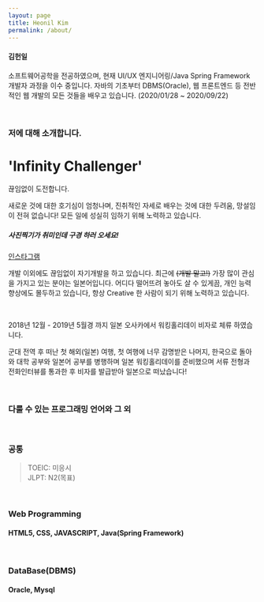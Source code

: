 ```yaml
---
layout: page
title: Heonil Kim
permalink: /about/
---
```


#### 김헌일 <br>

소프트웨어공학을 전공하였으며, 현재 UI/UX 엔지니어링/Java Spring Framework 개발자 과정을 이수 중입니다. 자바의 기초부터 DBMS(Oracle), 웹 프론트엔드 등 전반적인 웹 개발의 모든 것들을 배우고 있습니다. (2020/01/28 ~ 2020/09/22)

<br>

### 저에 대해 소개합니다.

<h1>'Infinity Challenger'</h1>
<p>끊임없이 도전합니다.</p>

새로운 것에 대한 호기심이 엄청나며, 진취적인 자세로 배우는 것에 대한 두려움, 망설임이 전혀 없습니다! 모든 일에 성실히 임하기 위해 노력하고 있습니다. <br>

##### 사진찍기가 취미인데 구경 하러 오세요!
<a href="https://instagram.com/he0nil" target='_blank'>인스타그램</a>

개발 이외에도 끊임없이 자기개발을 하고 있습니다. 최근에 ~~(개발 말고!)~~ 가장 많이 관심을 가지고 있는 분야는 일본어입니다. 어디다 떨어뜨려 놓아도 살 수 있게끔, 개인 능력 향상에도 몰두하고 있습니다, 항상 Creative 한 사람이 되기 위해 노력하고 있습니다.

<br>

<p>2018년 12월 - 2019년 5월경 까지 일본 오사카에서 워킹홀리데이 비자로 체류 하였습니다. </p>

군대 전역 후 떠난 첫 해외(일본) 여행, 첫 여행에 너무 감명받은 나머지, 한국으로 돌아와 대학 공부와 일본어 공부를 병행하며 일본 워킹홀리데이를 준비했으며 서류 전형과 전화인터뷰를 통과한 후 비자를 발급받아 일본으로 떠났습니다!

<br>

### 다룰 수 있는 프로그래밍 언어와 그 외
<br>

<h3>공통</h3>

> TOEIC: 미응시 <br>
> JLPT: N2(목표)

<br>

<h3>Web Programming</h3>
<p><h4>HTML5, CSS, JAVASCRIPT, Java(Spring Framework) </h4></p>

<br>

<h3>DataBase(DBMS)</h3>
<p><h4>Oracle, Mysql</h4></p>

<br><br>